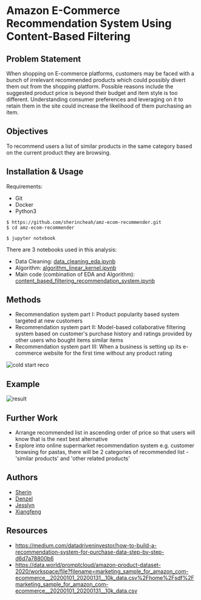 # Amazon E-Commerce Recommendation System Using Content-Based Filtering

## Problem Statement
When shopping on E-commerce platforms, customers may be faced with a bunch of irrelevant recommended products which could possibly divert them out from the shopping platform. Possible reasons include the suggested product price is beyond their budget and item style is too different. Understanding consumer preferences and leveraging on it to retain them in the site could increase the likelihood of them purchasing an item.

## Objectives
To recommend users a list of similar products in the same category based on the current product they are browsing.

## Installation & Usage
Requirements:

- Git
- Docker
- Python3

```
$ https://github.com/sherincheah/amz-ecom-recommender.git
$ cd amz-ecom-recommender

$ jupyter notebook
```

  

There are 3 notebooks used in this analysis:

- Data Cleaning: [data_cleaning_eda.ipynb](https://github.com/sherincheah/amz-ecom-recommender/blob/main/notebooks/data_cleaning_eda.ipynb)
- Algorithm: [algorithm_linear_kernel.ipynb](https://github.com/sherincheah/amz-ecom-recommender/blob/main/notebooks/algorithm_linear_kernel.ipynb)
- Main code (combination of EDA and Algorithm): [content_based_filtering_recommendation_system.ipynb](https://github.com/sherincheah/amz-ecom-recommender/blob/main/notebooks/content_based_filtering_recommendation_system.ipynb)          



## Methods 

- Recommendation system part I: Product popularity based system targeted at new customers<br />
- Recommendation system part II: Model-based collaborative filtering system based on customer's purchase history and ratings provided by other users who bought items similar items<br />
- Recommendation system part III: When a business is setting up its e-commerce website for the first time without any product rating<br />

![cold start reco](https://user-images.githubusercontent.com/58731785/100766577-c2234580-3433-11eb-8d19-0cedd6f14b49.png)

## Example  
![result](https://github.com/sherincheah/amz-ecom-recommender/blob/main/img/example_output_161220.png)


## Further Work
- Arrange recommended list in ascending order of price so that users will know that is the next best alternative
- Explore into online supermarket recommendation system
  e.g. customer browsing for pastas, there will be 2 categories of recommended list - 'similar products' and 'other related products'

## Authors
- [Sherin](https://github.com/sherincheah)
- [Denzel](https://github.com/bub28)
- [Jesslyn](https://github.com/jesslynhillary)
- [Xiangfeng](https://github.com/xiangfengg)

## Resources
- https://medium.com/datadriveninvestor/how-to-build-a-recommendation-system-for-purchase-data-step-by-step-d6d7a78800b6
- https://data.world/promptcloud/amazon-product-dataset-2020/workspace/file?filename=marketing_sample_for_amazon_com-ecommerce__20200101_20200131__10k_data.csv%2Fhome%2Fsdf%2Fmarketing_sample_for_amazon_com-ecommerce__20200101_20200131__10k_data.csv

